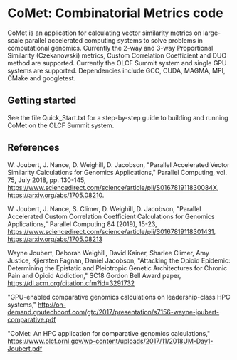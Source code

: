 
CoMet: Combinatorial Metrics code
=================================

CoMet is an application for calculating vector similarity metrics
on large-scale parallel accelerated computing systems
to solve problems in computational genomics.
Currently the 2-way and 3-way Proportional Similarity (Czekanowski)
metrics, Custom Correlation Coefficient and DUO method are supported.
Currently the OLCF Summit system and single GPU systems are supported.
Dependencies include GCC, CUDA, MAGMA, MPI, CMake and googletest.

Getting started
---------------

See the file Quick_Start.txt for a step-by-step guide to building and running
CoMet on the OLCF Summit system.

References
----------

W. Joubert, J. Nance, D. Weighill, D. Jacobson,
"Parallel Accelerated Vector Similarity Calculations for Genomics Applications,"
Parallel Computing, vol. 75, July 2018, pp. 130-145,
https://www.sciencedirect.com/science/article/pii/S016781911830084X,
https://arxiv.org/abs/1705.08210.

W. Joubert, J. Nance, S. Climer, D. Weighill, D. Jacobson,
"Parallel Accelerated Custom Correlation Coefficient Calculations
for Genomics Applications," Parallel Computing 84 (2019), 15-23,
https://www.sciencedirect.com/science/article/pii/S0167819118301431,
https://arxiv.org/abs/1705.08213

Wayne Joubert, Deborah Weighill, David Kainer, Sharlee Climer, Amy Justice,
Kjiersten Fagnan, Daniel Jacobson, "Attacking the Opioid Epidemic:
Determining the Epistatic and Pleiotropic Genetic Architectures
for Chronic Pain and Opioid Addiction," SC18 Gordon Bell Award paper,
https://dl.acm.org/citation.cfm?id=3291732

"GPU-enabled comparative genomics calculations on leadership-class HPC
systems," http://on-demand.gputechconf.com/gtc/2017/presentation/s7156-wayne-joubert-comparative.pdf

"CoMet: An HPC application for comparative genomics calculations,"
https://www.olcf.ornl.gov/wp-content/uploads/2017/11/2018UM-Day1-Joubert.pdf

